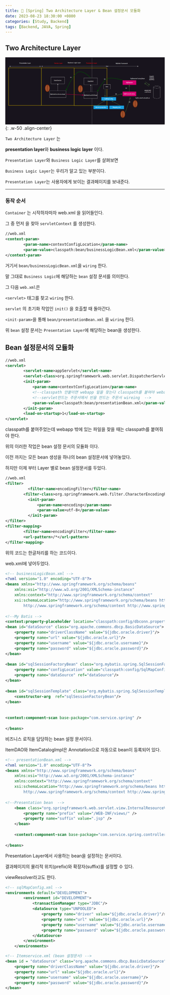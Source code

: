 ```yaml
---
title: 🥜 [Spring] Two Architecture Layer & Bean 설정문서 모듈화
date: 2023-08-23 18:30:00 +0800
categories: [Study, Backend]
tags: [Backend, JAVA, Spring]
---
```

> 

## Two Architecture Layer

![image-38](../assets/img/kb-edu/image-38.png){: .w-50 .align-center}

`Two Architecture Layer` 는

**presentation layer**와 **business logic layer** 이다.

`Presentation Layer`와 `Business Logic Layer`를 살펴보면

`Business Logic Layer`는 우리가 알고 있는 부분이다.

`Presentation Layer`는 사용자에게 보이는 결과페이지를 보내준다.

<hr/>

### 동작 순서

`Container` 는 시작하자마자 web.xml 을 읽어들인다.

그 중 먼저 <context-param> 을 찾아 `servletContext` 를 생성한다.

```xml
//web.xml
<context-param>
		<param-name>contextConfigLocation</param-name>
		<param-value>classpath:bean/businessLogicBean.xml</param-value>
</context-param>
```

거기서 `bean/businessLogicBean.xml`을 `wiring` 한다.

말 그대로 `Business Logic`에 해당하는 `bean` 설정 문서를 의미한다.

그 다음 `web.xml`은

`<servlet>` 태그를 찾고 `wiring` 한다.

`servlet` 의 초기화 작업인 `init()` 을 호출할 때 돌아간다.

`<init-param>`을 통해 `bean/presentationBean.xml` 을 `wiring` 한다.

위 `bean` 설정 문서는 `Presentation Layer`에 해당하는 bean을 생성한다.

## Bean 설정문서의 모듈화

```xml
//web.xml
<servlet>
		<servlet-name>appServlet</servlet-name>
		<servlet-class>org.springframework.web.servlet.DispatcherServlet</servlet-class>
		<init-param>
			<param-name>contextConfigLocation</param-name>
			<!--classpath 안붙이면 webapp 밑을 찾는다 classpath를 붙여야 webapp 위에서 찾는다  -->
			<!--servlet만드는 주문서에서 빈을 만드는 주문서 wireing  -->
			<param-value>classpath:bean/presentationBean.xml</param-value>
		</init-param>
		<load-on-startup>1</load-on-startup>
</servlet>
```

classpath를 붙여주었는데 webapp 밖에 있는 파일을 찾을 때는 classpath를 붙여줘야 한다.

위의 이러한 작업은 bean 설정 문서의 모듈화 이다.

이전 까지는 모든 bean 생성을 하나의 bean 설정문서에 넣어놓았다.

하지만 이제 부터 Layer 별로 bean 설정문서를 두었다.

```xml
//web.xml
<filter>
	      <filter-name>encodingFilter</filter-name>
        <filter-class>org.springframework.web.filter.CharacterEncodingFilter</filter-class>
          <init-param>
              <param-name>encoding</param-name>
              <param-value>utf-8</param-value>
          </init-param>
</filter>
<filter-mapping>
        <filter-name>encodingFilter</filter-name>
        <url-pattern>/*</url-pattern>
</filter-mapping>
```

위의 코드는 한글처리를 하는 코드이다.

web.xml에 넣어두었다.

```xml
<!-- businessLogicBean.xml -->
<?xml version="1.0" encoding="UTF-8"?>
<beans xmlns="http://www.springframework.org/schema/beans"
    xmlns:xsi="http://www.w3.org/2001/XMLSchema-instance"
    xmlns:context="http://www.springframework.org/schema/context"
    xsi:schemaLocation="http://www.springframework.org/schema/beans http://www.springframework.org/schema/beans/spring-beans.xsd
        http://www.springframework.org/schema/context http://www.springframework.org/schema/context/spring-context-4.0.xsd">

<!--My Batis -->
<context:property-placeholder location="classpath:config/dbconn.properties"/>
<bean id="dataSource" class="org.apache.commons.dbcp.BasicDataSource">
    <property name="driverClassName" value="${jdbc.oracle.driver}"/>
    <property name="url" value="${jdbc.oracle.url}"/>
    <property name="username" value="${jdbc.oracle.username}"/>
    <property name="password" value="${jdbc.oracle.password}"/>
</bean>

<bean id="sqlSessionFactoryBean" class="org.mybatis.spring.SqlSessionFactoryBean">
    <property name="configLocation" value="classpath:config/SqlMapConfig.xml"/>
    <property name="dataSource" ref="dataSource"/>
</bean>

<bean id="sqlSessionTemplate" class="org.mybatis.spring.SqlSessionTemplate">
    <constructor-arg  ref="sqlSessionFactoryBean"/>
</bean>

    
<context:component-scan base-package="com.service.spring" />
    
</beans>
```
비즈니스 로직을 담당하는 bean 설정 문서이다.

ItemDAO와 ItemCatalogImpl은 Annotation으로 자동으로 bean이 등록되어 있다.

```xml
<!-- presentationBean.xml -->
<?xml version="1.0" encoding="UTF-8"?>
<beans xmlns="http://www.springframework.org/schema/beans"
    xmlns:xsi="http://www.w3.org/2001/XMLSchema-instance"
    xmlns:context="http://www.springframework.org/schema/context"
    xsi:schemaLocation="http://www.springframework.org/schema/beans http://www.springframework.org/schema/beans/spring-beans.xsd
        http://www.springframework.org/schema/context http://www.springframework.org/schema/context/spring-context-4.0.xsd">

<!--Presentation bean  -->
    <bean class="org.springframework.web.servlet.view.InternalResourceViewResolver">
        <property name="prefix" value="/WEB-INF/views/" />
        <property name="suffix" value=".jsp" />
    </bean>
    
    <context:component-scan base-package="com.service.spring.controller" />
    
</beans>
```

Presentation Layer에서 사용하는 bean을 설정하는 문서이다.

결과페이지의 물리적 위치(prefix)와 확장자(suffix)를 설정할 수 있다.

viewResolver라고도 한다.

```xml
<!-- sqlMapConfig.xml -->
<environments default="DEVELOPMENT">
		<environment id="DEVELOPMENT">
			<transactionManager type="JDBC"/>
			<dataSource type="UNPOOLED">
				<property name="driver" value="${jdbc.oracle.driver}"/>
				<property name="url" value="${jdbc.oracle.url}"/>
				<property name="username" value="${jdbc.oracle.username}"/>
				<property name="password" value="${jdbc.oracle.password}"/>
			</dataSource>
		</environment>
	</environments>
```

```xml
<!-- Itemservice.xml (bean 설정문서) -->
<bean id = "dataSource" class="org.apache.commons.dbcp.BasicDataSource">
	<property name="driverClassName" value="${jdbc.oracle.driver}"/>
	<property name="url" value="${jdbc.oracle.url}"/>
	<property name="username" value="${jdbc.oracle.username}"/>
	<property name="password" value="${jdbc.oracle.password}"/>
</bean>
```